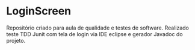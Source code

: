 # LoginScreen
Repositório criado para aula de qualidade e testes de software. Realizado teste TDD Junit com tela de login via IDE eclipse e gerador Javadoc do projeto.
